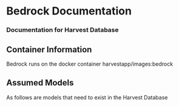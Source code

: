 # Bedrock Documentation
### Documentation for Harvest Database

## Container Information
Bedrock runs on the docker container harvestapp/images:bedrock

## Assumed Models
As follows are models that need to exist in the Harvest Database

